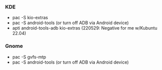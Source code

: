 ### KDE
- pac -S kio-extras
- pac -S android-tools (or turn off ADB via Android device)
- apti android-tools-adb kio-extras (220529: Negative for me w/Kubuntu 22.04)

### Gnome
- pac -S gvfs-mtp
- pac -S android-tools (or turn off ADB via Android device)
